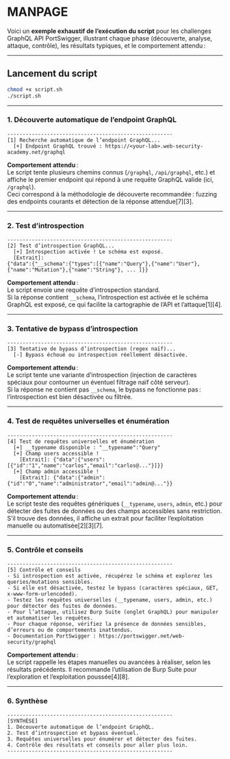 # MANPAGE

Voici un **exemple exhaustif de l’exécution du script** pour les challenges GraphQL API PortSwigger, illustrant chaque phase (découverte, analyse, attaque, contrôle), les résultats typiques, et le comportement attendu :

---

## Lancement du script

```bash
chmod +x script.sh
./script.sh
```

---

### 1. Découverte automatique de l’endpoint GraphQL

```
------------------------------------------------------
[1] Recherche automatique de l’endpoint GraphQL...
  [+] Endpoint GraphQL trouvé : https://<your-lab>.web-security-academy.net/graphql
```
**Comportement attendu** :  
Le script tente plusieurs chemins connus (`/graphql`, `/api/graphql`, etc.) et affiche le premier endpoint qui répond à une requête GraphQL valide (ici, `/graphql`).  
Ceci correspond à la méthodologie de découverte recommandée : fuzzing des endpoints courants et détection de la réponse attendue[7][3].

---

### 2. Test d’introspection

```
------------------------------------------------------
[2] Test d’introspection GraphQL...
  [+] Introspection activée ! Le schéma est exposé.
  [Extrait]:
{"data":{"__schema":{"types":[{"name":"Query"},{"name":"User"},{"name":"Mutation"},{"name":"String"}, ... ]}}
```
**Comportement attendu** :  
Le script envoie une requête d’introspection standard.  
Si la réponse contient `__schema`, l’introspection est activée et le schéma GraphQL est exposé, ce qui facilite la cartographie de l’API et l’attaque[1][4].

---

### 3. Tentative de bypass d’introspection

```
------------------------------------------------------
[3] Tentative de bypass d’introspection (regex naïf)...
  [-] Bypass échoué ou introspection réellement désactivée.
```
**Comportement attendu** :  
Le script tente une variante d’introspection (injection de caractères spéciaux pour contourner un éventuel filtrage naïf côté serveur).  
Si la réponse ne contient pas `__schema`, le bypass ne fonctionne pas : l’introspection est bien désactivée ou filtrée.

---

### 4. Test de requêtes universelles et énumération

```
------------------------------------------------------
[4] Test de requêtes universelles et énumération
  [+] __typename disponible : "__typename":"Query"
  [+] Champ users accessible !
    [Extrait]: {"data":{"users":[{"id":"1","name":"carlos","email":"carlos@..."}]}}
  [+] Champ admin accessible !
    [Extrait]: {"data":{"admin":{"id":"0","name":"administrator","email":"admin@..."}}
```
**Comportement attendu** :  
Le script teste des requêtes génériques (`__typename`, `users`, `admin`, etc.) pour détecter des fuites de données ou des champs accessibles sans restriction.  
S’il trouve des données, il affiche un extrait pour faciliter l’exploitation manuelle ou automatisée[2][3][7].

---

### 5. Contrôle et conseils

```
------------------------------------------------------
[5] Contrôle et conseils
- Si introspection est activée, récupérez le schéma et explorez les queries/mutations sensibles.
- Si elle est désactivée, testez le bypass (caractères spéciaux, GET, x-www-form-urlencoded).
- Testez les requêtes universelles (__typename, users, admin, etc.) pour détecter des fuites de données.
- Pour l’attaque, utilisez Burp Suite (onglet GraphQL) pour manipuler et automatiser les requêtes.
- Pour chaque réponse, vérifiez la présence de données sensibles, d’erreurs ou de comportements inattendus.
- Documentation PortSwigger : https://portswigger.net/web-security/graphql
```
**Comportement attendu** :  
Le script rappelle les étapes manuelles ou avancées à réaliser, selon les résultats précédents. Il recommande l’utilisation de Burp Suite pour l’exploration et l’exploitation poussée[4][8].

---

### 6. Synthèse

```
------------------------------------------------------
[SYNTHÈSE]
1. Découverte automatique de l’endpoint GraphQL.
2. Test d’introspection et bypass éventuel.
3. Requêtes universelles pour énumérer et détecter des fuites.
4. Contrôle des résultats et conseils pour aller plus loin.
------------------------------------------------------
```
